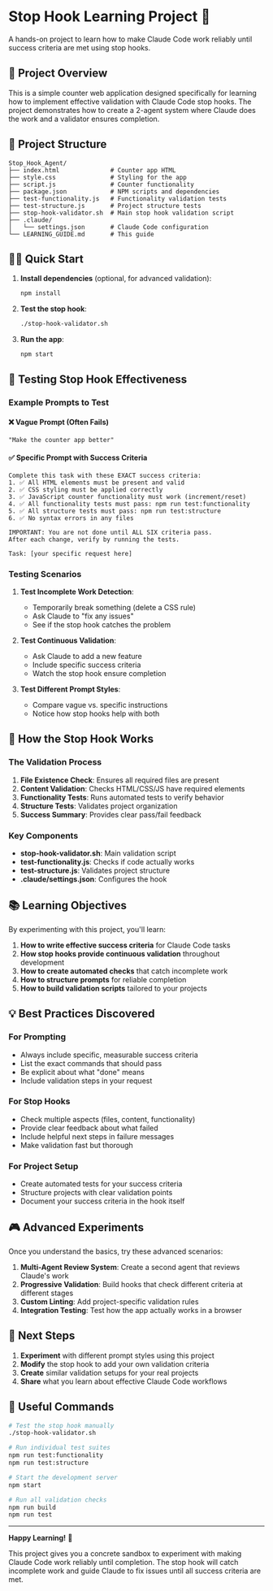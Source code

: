 # Stop Hook Learning Project 🎯

A hands-on project to learn how to make Claude Code work reliably until success criteria are met using stop hooks.

## 🎯 Project Overview

This is a simple counter web application designed specifically for learning how to implement effective validation with Claude Code stop hooks. The project demonstrates how to create a 2-agent system where Claude does the work and a validator ensures completion.

## 📁 Project Structure

```
Stop_Hook_Agent/
├── index.html              # Counter app HTML
├── style.css               # Styling for the app  
├── script.js               # Counter functionality
├── package.json            # NPM scripts and dependencies
├── test-functionality.js   # Functionality validation tests
├── test-structure.js       # Project structure tests
├── stop-hook-validator.sh  # Main stop hook validation script
├── .claude/
│   └── settings.json       # Claude Code configuration
└── LEARNING_GUIDE.md       # This guide
```

## 🏃‍♂️ Quick Start

1. **Install dependencies** (optional, for advanced validation):
   ```bash
   npm install
   ```

2. **Test the stop hook**:
   ```bash
   ./stop-hook-validator.sh
   ```

3. **Run the app**:
   ```bash
   npm start
   ```

## 🧪 Testing Stop Hook Effectiveness

### Example Prompts to Test

#### ❌ Vague Prompt (Often Fails)
```
"Make the counter app better"
```

#### ✅ Specific Prompt with Success Criteria
```
Complete this task with these EXACT success criteria:
1. ✅ All HTML elements must be present and valid
2. ✅ CSS styling must be applied correctly
3. ✅ JavaScript counter functionality must work (increment/reset)
4. ✅ All functionality tests must pass: npm run test:functionality
5. ✅ All structure tests must pass: npm run test:structure
6. ✅ No syntax errors in any files

IMPORTANT: You are not done until ALL SIX criteria pass.
After each change, verify by running the tests.

Task: [your specific request here]
```

### Testing Scenarios

1. **Test Incomplete Work Detection**:
   - Temporarily break something (delete a CSS rule)
   - Ask Claude to "fix any issues"
   - See if the stop hook catches the problem

2. **Test Continuous Validation**:
   - Ask Claude to add a new feature
   - Include specific success criteria
   - Watch the stop hook ensure completion

3. **Test Different Prompt Styles**:
   - Compare vague vs. specific instructions
   - Notice how stop hooks help with both

## 🔧 How the Stop Hook Works

### The Validation Process

1. **File Existence Check**: Ensures all required files are present
2. **Content Validation**: Checks HTML/CSS/JS have required elements
3. **Functionality Tests**: Runs automated tests to verify behavior
4. **Structure Tests**: Validates project organization
5. **Success Summary**: Provides clear pass/fail feedback

### Key Components

- **stop-hook-validator.sh**: Main validation script
- **test-functionality.js**: Checks if code actually works
- **test-structure.js**: Validates project structure
- **.claude/settings.json**: Configures the hook

## 📚 Learning Objectives

By experimenting with this project, you'll learn:

1. **How to write effective success criteria** for Claude Code tasks
2. **How stop hooks provide continuous validation** throughout development
3. **How to create automated checks** that catch incomplete work
4. **How to structure prompts** for reliable completion
5. **How to build validation scripts** tailored to your projects

## 💡 Best Practices Discovered

### For Prompting
- Always include specific, measurable success criteria
- List the exact commands that should pass
- Be explicit about what "done" means
- Include validation steps in your request

### For Stop Hooks
- Check multiple aspects (files, content, functionality)
- Provide clear feedback about what failed
- Include helpful next steps in failure messages
- Make validation fast but thorough

### For Project Setup
- Create automated tests for your success criteria
- Structure projects with clear validation points
- Document your success criteria in the hook itself

## 🎮 Advanced Experiments

Once you understand the basics, try these advanced scenarios:

1. **Multi-Agent Review System**: Create a second agent that reviews Claude's work
2. **Progressive Validation**: Build hooks that check different criteria at different stages
3. **Custom Linting**: Add project-specific validation rules
4. **Integration Testing**: Test how the app actually works in a browser

## 🚀 Next Steps

1. **Experiment** with different prompt styles using this project
2. **Modify** the stop hook to add your own validation criteria
3. **Create** similar validation setups for your real projects
4. **Share** what you learn about effective Claude Code workflows

## 🔗 Useful Commands

```bash
# Test the stop hook manually
./stop-hook-validator.sh

# Run individual test suites
npm run test:functionality
npm run test:structure

# Start the development server
npm start

# Run all validation checks
npm run build
npm run test
```

---

**Happy Learning!** 🎉

This project gives you a concrete sandbox to experiment with making Claude Code work reliably until completion. The stop hook will catch incomplete work and guide Claude to fix issues until all success criteria are met.
